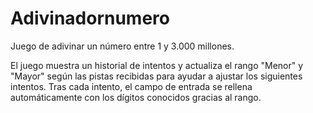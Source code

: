 # Adivinadornumero

Juego de adivinar un número entre 1 y 3.000 millones.

El juego muestra un historial de intentos y actualiza el rango "Menor" y
"Mayor" según las pistas recibidas para ayudar a ajustar los siguientes
intentos. Tras cada intento, el campo de entrada se rellena automáticamente
con los dígitos conocidos gracias al rango.
